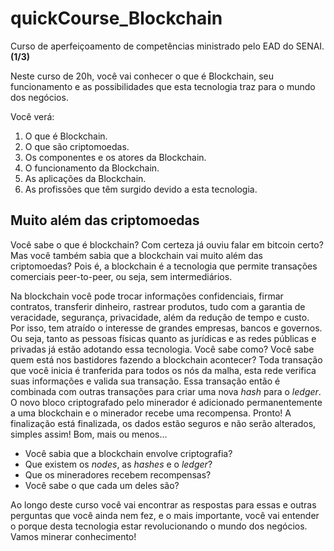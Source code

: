 # quickCourse_Blockchain
Curso de aperfeiçoamento de competências ministrado pelo EAD do SENAI. __(1/3)__

Neste curso de 20h, você vai conhecer o que é Blockchain, seu funcionamento e as possibilidades que esta tecnologia traz para o mundo dos negócios.

Você verá:

1. O que é Blockchain.
2. O que são criptomoedas.
3. Os componentes e os atores da Blockchain.
4. O funcionamento da Blockchain.
5. As aplicações da Blockchain.
6. As profissões que têm surgido devido a esta tecnologia.

## Muito além das criptomoedas
Você sabe o que é blockchain? Com certeza já ouviu falar em bitcoin certo? Mas você também sabia que a blockchain vai muito além das criptomoedas? 
Pois é, a blockchain é a tecnologia que permite transações comerciais peer-to-peer, ou seja, sem intermediários. 

 Na blockchain você pode trocar informações confidenciais, firmar contratos, transferir dinheiro, rastrear produtos, tudo com a garantia de veracidade, segurança, privacidade, além da redução de tempo e custo.
 Por isso, tem atraído o interesse de grandes empresas, bancos e governos. Ou seja, tanto as pessoas físicas quanto as jurídicas e as redes públicas e privadas já estão adotando essa tecnologia. Você sabe como?
 Você sabe quem está nos bastidores fazendo a blockchain acontecer? Toda transação que você inicia é tranferida para todos os nós da malha, esta rede verifica suas informações e valida sua transação. Essa transação então é combinada com outras transações para criar uma nova *hash* para o *ledger*. 
 O novo bloco criptografado pelo minerador é adicionado permanentemente a uma blockchain e o minerador recebe uma recompensa. 
 Pronto! A finalização está finalizada, os dados estão seguros e não serão alterados, simples assim! Bom, mais ou menos...
 
* Você sabia que a blockchain envolve criptografia? 
* Que existem os *nodes*, as *hashes* e o *ledger*?
* Que os mineradores recebem recompensas?
* Você sabe o que cada um deles são?

Ao longo deste curso você vai encontrar as respostas para essas e outras perguntas que você ainda nem fez, e o mais importante, você vai entender o porque desta tecnologia estar revolucionando o mundo dos negócios. Vamos minerar conhecimento!
